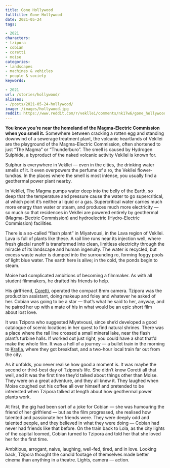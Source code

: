 ```yaml
---
title: Gone Hollywood
fulltitle: Gone Hollywood
date: 2021-05-24
tags:

- 2021
characters:
- tzipora
- cobian
- coretti
- moise
categories:
- landscapes
- machines & vehicles
- people & society
keywords:

- 2021
url: /stories/hollywood/
aliases:
- /posts/2021-05-24-hollywood/
image: /images/hollywood.jpg
reddit: https://www.reddit.com/r/vekllei/comments/nk17w6/gone_hollywood/
---
```

**You know you’re near the homeland of the Magma-Electric Commission when you smell it.** Somewhere between cracking a rotten egg and standing downwind of a sewerage treatment plant, the volcanic heartlands of Vekllei are the playground of the Magma-Electric Commission, often shortened to just “The Magma” or “Thunderburo”. The smell is caused by Hydrogen Sulphide, a byproduct of the naked volcanic activity Vekllei is known for.

Sulphur is everywhere in Vekllei — even in the cities, the drinking water smells of it. It even overpowers the perfume of a ro, the Vekllei flower-tundras. In the places where the smell is most intense, you usually find a geothermal power plant nearby.

In Vekllei, The Magma pumps water deep into the belly of the Earth, so deep that the temperature and pressure cause the water to go supercritical, at which point it’s neither a liquid or a gas. Supercritical water carries much more energy than water or steam, and produces much more electricity — so much so that residences in Vekllei are powered entirely by geothermal (Magma-Electric Commission) and hydroelectric (Hydro-Electric Commission) facilities.

There is a so-called “flash plant” in Miyatvousi, in the Lava region of Vekllei. Lava is full of plants like these. A rail line runs near its injection well, where fresh glacial runoff is transformed into clean, limitless electricity through the miracle of its landscape and human ingenuity. The water is recycled, but excess waste water is dumped into the surrounding ro, forming foggy pools of light blue water. The earth here is alive; in the cold, the ponds begin to steam.

Moise had complicated ambitions of becoming a filmmaker. As with all student filmmakers, he drafted his friends to help.

His girlfriend, [Coretti](https://www.reddit.com/r/vekllei/comments/locjnz/turning_things_around/), operated the compact 8mm camera. Tzipora was the production assistant, doing makeup and foley and whatever he asked of her. Cobian was going to be a star — that’s what he said to her, anyway, and he paired her up with a mate of his in what would be an epic short film about lost love.

It was Tzipora who suggested Miyatvousi, since she’d developed a good catalogue of scenic locations in her quest to find natural shrines. There was a place where the rail line crossed a small mineral lake, near the flash plant’s turbine halls. If worked out just right, you could have a shot that’d make the whole film. It was a hell of a journey — a bullet train in the morning to [Krafla](/factbook/landscape/boroughs/krafla/), where they got breakfast, and a two-hour local train far out from the city.

As it unfolds, you never realise how good a moment is. It was maybe the second or third-best day of Tzipora’s life. She didn’t know Coretti all that well, and it was the first time they’d talked about things other than Moise. They were on a great adventure, and they all knew it. They laughed when Moise coughed out his coffee all over himself and pretended to be interested when Tzipora talked at length about how geothermal power plants work.

At first, the gig had been sort of a joke for Cobian — she was humouring the friend of her girlfriend — but as the film progressed, she realised how talented and passionate her friends were. They were deeply odd and talented people, and they believed in what they were doing — Cobian had never had friends like that before. On the train back to Lola, as the city lights of the capital loomed, Cobian turned to Tzipora and told her that she loved her for the first time.

Ambitious, arrogant, naive, laughing, well-fed, tired, and in love. Looking back, Tzipora thought the candid footage of themselves made better cinema than anything in a theatre. Lights, camera — action.
